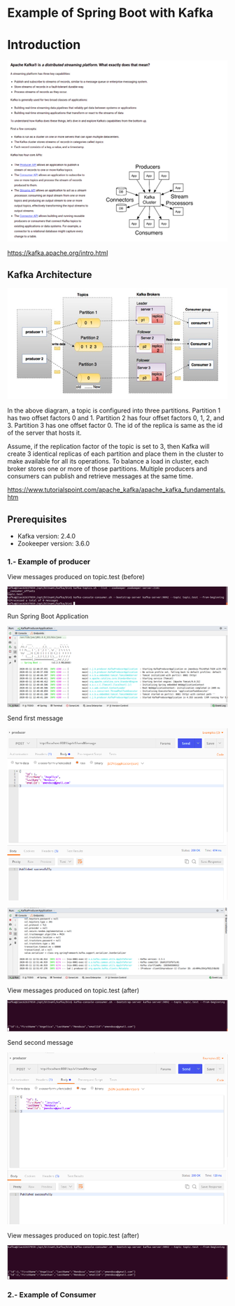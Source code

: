 # Example of Spring Boot with Kafka 

# Introduction

![Screenshot](prtsc/kafka-00.png)

https://kafka.apache.org/intro.html

## Kafka Architecture

![Screenshot](prtsc/kafka-00.1.jpg)

In the above diagram, a topic is configured into three partitions. Partition 1 has two offset factors 0 and 1. Partition 2 has four offset factors 0, 1, 2, and 3. Partition 3 has one offset factor 0. The id of the replica is same as the id of the server that hosts it.

Assume, if the replication factor of the topic is set to 3, then Kafka will create 3 identical replicas of each partition and place them in the cluster to make available for all its operations. To balance a load in cluster, each broker stores one or more of those partitions. Multiple producers and consumers can publish and retrieve messages at the same time.

https://www.tutorialspoint.com/apache_kafka/apache_kafka_fundamentals.htm

## Prerequisites
* Kafka version: 2.4.0
* Zookeeper version: 3.6.0

### 1.- Example of producer 

View messages produced on topic.test (before)

![Screenshot](prtsc/kafka-01.png)

Run Spring Boot Application

![Screenshot](prtsc/kafka-02.png)

Send first message

![Screenshot](prtsc/kafka-03.png)

![Screenshot](prtsc/kafka-03.1.png)

View messages produced on topic.test (after)

![Screenshot](prtsc/kafka-03.2.png)

Send second message

![Screenshot](prtsc/kafka-03.3.png)

View messages produced on topic.test (after)

![Screenshot](prtsc/kafka-03.4.png)

### 2.- Example of Consumer 


